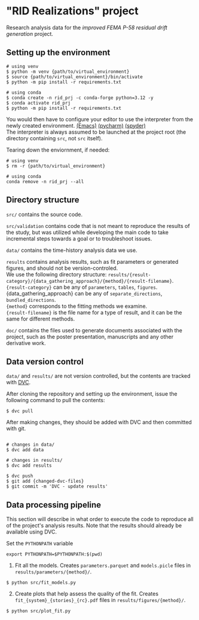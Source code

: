 # "RID Realizations" project
Research analysis data for the *improved FEMA P-58 residual drift generation* project.

## Setting up the environment

```
# using venv
$ python -m venv {path/to/virtual_environment}
$ source {path/to/virtual_environment}/bin/activate
$ python -m pip install -r requirements.txt

# using conda
$ conda create -n rid_prj -c conda-forge python=3.12 -y
$ conda activate rid_prj
$ python -m pip install -r requirements.txt
```
You would then have to configure your editor to use the interpreter from the newly created environment. [(Emacs)](https://github.com/jorgenschaefer/pyvenv)
[(pycharm)](https://www.jetbrains.com/help/pycharm/creating-virtual-environment.html) [(spyder)](https://docs.spyder-ide.org/current/faq.html?highlight=venv#using-existing-environment)  
The interpreter is always assumed to be launched at the project root (the directory containing `src`, not `src` itself).

Tearing down the enviornment, if needed:
```
# using venv
$ rm -r {path/to/virtual_environment}

# using conda
conda remove -n rid_prj --all
```

## Directory structure

`src/` contains the source code.

`src/validation` contains code that is not meant to reproduce the results of the study, but was utilized while developing the main code to take incremental steps towards a goal or to troubleshoot issues.

`data/` contains the time-history analysis data we use.

`results` contains analysis results, such as fit parameters or generated figures, and should not be version-controled.  
We use the following directory structure: `results/{result-category}/{data_gathering_approach}/{method}/{result-filename}`.  
`{result-category}` can be any of `parameters`, `tables`, `figures`.  
{data_gathering_approach} can be any of `separate_directions`, `bundled_directions`.  
`{method}` corresponds to the fitting methods we examine.  
`{result-filename}` is the file name for a type of result, and it can be the same for different methods.  


`doc/` contains the files used to generate documents associated with the project, such as the poster presentation, manuscripts and any other derivative work.

## Data version control

`data/` and `results/` are not version controlled, but the contents are tracked with [DVC](https://dvc.org/).

After cloning the repository and setting up the environment, issue the following command to pull the contents:
```
$ dvc pull
```

After making changes, they should be added with DVC and then committed with git.
```

# changes in data/
$ dvc add data

# changes in results/
$ dvc add results

$ dvc push
$ git add {changed-dvc-files}
$ git commit -m 'DVC - update results'

```

## Data processing pipeline

This section will describe in what order to execute the code to reproduce all of the project's analysis results.
Note that the results should already be available using DVC.

Set the `PYTHONPATH` variable

```
export PYTHONPATH=$PYTHONPATH:$(pwd)
```

1. Fit all the models. Creates `parameters.parquet` and `models.picle` files in `results/parameters/{method}/`.
```
$ python src/fit_models.py
```

2. Create plots that help assess the quality of the fit. Creates `fit_{system}_{stories}_{rc}.pdf` files in `results/figures/{method}/`.
```
$ python src/plot_fit.py
```
